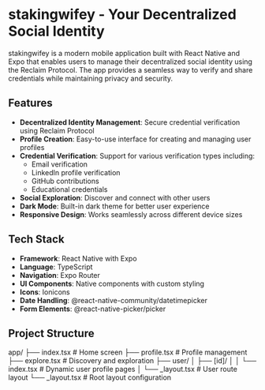 # stakingwifey - Your Decentralized Social Identity

stakingwifey is a modern mobile application built with React Native and Expo that enables users to manage their decentralized social identity using the Reclaim Protocol. The app provides a seamless way to verify and share credentials while maintaining privacy and security.

## Features

- **Decentralized Identity Management**: Secure credential verification using Reclaim Protocol
- **Profile Creation**: Easy-to-use interface for creating and managing user profiles
- **Credential Verification**: Support for various verification types including:
  - Email verification
  - LinkedIn profile verification
  - GitHub contributions
  - Educational credentials
- **Social Exploration**: Discover and connect with other users
- **Dark Mode**: Built-in dark theme for better user experience
- **Responsive Design**: Works seamlessly across different device sizes

## Tech Stack

- **Framework**: React Native with Expo
- **Language**: TypeScript
- **Navigation**: Expo Router
- **UI Components**: Native components with custom styling
- **Icons**: Ionicons
- **Date Handling**: @react-native-community/datetimepicker
- **Form Elements**: @react-native-picker/picker

## Project Structure

app/
├── index.tsx # Home screen
├── profile.tsx # Profile management
├── explore.tsx # Discovery and exploration
├── user/
│ ├── [id]/
│ │ └── index.tsx # Dynamic user profile pages
│ └── \_layout.tsx # User route layout
└── \_layout.tsx # Root layout configuration
